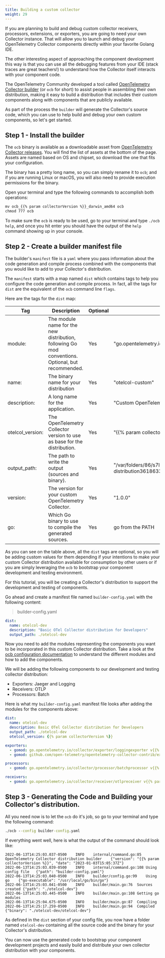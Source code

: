 ```yaml
---
title: Building a custom collector
weight: 29
---
```


If you are planning to build and debug custom collector receivers, processors,
extensions, or exporters, you are going to need your own Collector instance.
That will allow you to launch and debug your OpenTelemetry Collector components
directly within your favorite Golang IDE.

The other interesting aspect of approaching the component development this way
is that you can use all the debugging features from your IDE (stack traces are
great teachers!) to understand how the Collector itself interacts with your
component code.

The OpenTelemetry Community developed a tool called [OpenTelemetry Collector
builder][ocb] (or `ocb` for short) to assist people in assembling their own
distribution, making it easy to build a distribution that includes their custom
components along with components that are publicly available.

As part of the process the `builder` will generate the Collector's source code,
which you can use to help build and debug your own custom components, so let's
get started.

## Step 1 - Install the builder

The `ocb` binary is available as a downloadable asset from [OpenTelemetry
Collector releases][releases]. You will find the list of assets at the bottom of
the page. Assets are named based on OS and chipset, so download the one that
fits your configuration.

The binary has a pretty long name, so you can simply rename it to `ocb`; and if
you are running Linux or macOS, you will also need to provide execution
permissions for the binary.

Open your terminal and type the following commands to accomplish both
operations:

```cmd
mv ocb_{{% param collectorVersion %}}_darwin_amd64 ocb
chmod 777 ocb
```

To make sure the `ocb` is ready to be used, go to your terminal and type
`./ocb help`, and once you hit enter you should have the output of the `help`
command showing up in your console.

## Step 2 - Create a builder manifest file

The builder's `manifest` file is a `yaml` where you pass information about the
code generation and compile process combined with the components that you would
like to add to your Collector's distribution.

The `manifest` starts with a map named `dist` which contains tags to help you
configure the code generation and compile process. In fact, all the tags for
`dist` are the equivalent of the `ocb` command line `flags`.

Here are the tags for the `dist` map:

| Tag              | Description                                                                                        | Optional | Default Value                                                                     |
| ---------------- | -------------------------------------------------------------------------------------------------- | -------- | --------------------------------------------------------------------------------- |
| module:          | The module name for the new distribution, following Go mod conventions. Optional, but recommended. | Yes      | "go.opentelemetry.io/collector/cmd/builder"                                       |
| name:            | The binary name for your distribution                                                              | Yes      | "otelcol-custom"                                                                  |
| description:     | A long name for the application.                                                                   | Yes      | "Custom OpenTelemetry Collector distribution"                                     |
| otelcol_version: | The OpenTelemetry Collector version to use as base for the distribution.                           | Yes      | "{{% param collectorVersion %}}"                                                                          |
| output_path:     | The path to write the output (sources and binary).                                                 | Yes      | "/var/folders/86/s7l1czb16g124tng0d7wyrtw0000gn/T/otelcol-distribution3618633831" |
| version:         | The version for your custom OpenTelemetry Collector.                                               | Yes      | "1.0.0"                                                                           |
| go:              | Which Go binary to use to compile the generated sources.                                           | Yes      | go from the PATH                                                                  |

As you can see on the table above, all the `dist` tags are optional, so you will
be adding custom values for them depending if your intentions to make your
custom Collector distribution available for consumption by other users or if you
are simply leveraging the `ocb` to bootstrap your component development and
testing environment.

For this tutorial, you will be creating a Collector's distribution to support
the development and testing of components.

Go ahead and create a manifest file named `builder-config.yaml` with the
following content:

> builder-config.yaml

```yaml
dist:
  name: otelcol-dev
  description: "Basic OTel Collector distribution for Developers"
  output_path: ./otelcol-dev
```

Now you need to add the modules representing the components you want to be
incorporated in this custom Collector distribution. Take a look at the
[ocb configuration documentation](https://github.com/open-telemetry/opentelemetry-collector/tree/main/cmd/builder#configuration)
to understand the different modules and how to add the components.

We will be adding the following components to our development and testing
collector distribution:

- Exporters: Jaeger and Logging
- Receivers: OTLP
- Processors: Batch

Here is what my `builder-config.yaml` manifest file looks after adding the
modules for the components above:

```yaml
dist:
  name: otelcol-dev
  description: Basic OTel Collector distribution for Developers
  output_path: ./otelcol-dev
  otelcol_version: {{% param collectorVersion %}}

exporters:
  - gomod: go.opentelemetry.io/collector/exporter/loggingexporter v{{% param collectorVersion %}}
  - gomod: github.com/open-telemetry/opentelemetry-collector-contrib/exporter/jaegerexporter v{{% param collectorVersion %}}

processors:
  - gomod: go.opentelemetry.io/collector/processor/batchprocessor v{{% param collectorVersion %}}

receivers:
  - gomod: go.opentelemetry.io/collector/receiver/otlpreceiver v{{% param collectorVersion %}}
```

## Step 3 - Generating the Code and Building your Collector's distribution.

All you need now is to let the `ocb` do it's job, so go to your terminal and
type the following command:

```cmd
./ocb --config builder-config.yaml
```

If everything went well, here is what the output of the command should look
like:

```nocode
2022-06-13T14:25:03.037-0500	INFO	internal/command.go:85	OpenTelemetry Collector distribution builder	{"version": "{{% param collectorVersion %}}", "date": "2023-01-03T15:05:37Z"}
2022-06-13T14:25:03.039-0500	INFO	internal/command.go:108	Using config file	{"path": "builder-config.yaml"}
2022-06-13T14:25:03.040-0500	INFO	builder/config.go:99	Using go	{"go-executable": "/usr/local/go/bin/go"}
2022-06-13T14:25:03.041-0500	INFO	builder/main.go:76	Sources created	{"path": "./otelcol-dev"}
2022-06-13T14:25:03.445-0500	INFO	builder/main.go:108	Getting go modules
2022-06-13T14:25:04.675-0500	INFO	builder/main.go:87	Compiling
2022-06-13T14:25:17.259-0500	INFO	builder/main.go:94	Compiled	{"binary": "./otelcol-dev/otelcol-dev"}
```

As defined in the `dist` section of your config file, you now have a folder
named `otelcol-dev` containing all the source code and the binary for your
Collector's distribution.

You can now use the generated code to bootstrap your component development
projects and easily build and distribute your own collector distribution with
your components.

[ocb]:
  https://github.com/open-telemetry/opentelemetry-collector/tree/main/cmd/builder
[releases]: https://github.com/open-telemetry/opentelemetry-collector/releases
